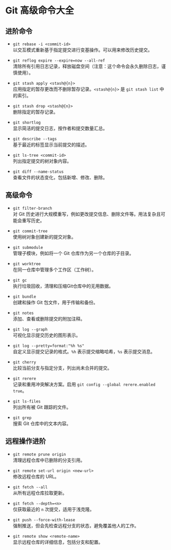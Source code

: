 # Git 高级命令大全

## 进阶命令

- `git rebase -i <commit-id>`  
  以交互模式重新基于指定提交进行变基操作。可以用来修改历史提交。

- `git reflog expire --expire=now --all-ref`  
  清除所有引用日志记录，释放磁盘空间（注意：这个命令会永久删除日志，谨慎使用）。

- `git stash apply <stash@{n}>`  
  应用指定的暂存更改而不删除暂存记录。`<stash@{n}>` 是 `git stash list` 中的索引。

- `git stash drop <stash@{n}>`  
  删除指定的暂存记录。

- `git shortlog`  
  显示简洁的提交日志，按作者和提交数量汇总。

- `git describe --tags`  
  基于最近的标签显示当前提交的描述。

- `git ls-tree <commit-id>`  
  列出指定提交的树对象内容。

- `git diff --name-status`  
  查看文件的状态变化，包括新增、修改、删除。

## 高级命令

- `git filter-branch`  
  对 Git 历史进行大规模重写，例如更改提交信息、删除文件等。用法复杂且可能会重写历史。

- `git commit-tree`  
  使用树对象创建新的提交对象。

- `git submodule`  
  管理子模块，例如将一个 Git 仓库作为另一个仓库的子目录。

- `git worktree`  
  在同一仓库中管理多个工作区（工作树）。

- `git gc`  
  执行垃圾回收，清理和压缩Git仓库中的无用数据。

- `git bundle`  
  创建和操作 Git 包文件，用于传输和备份。

- `git notes`  
  添加、查看或删除提交的附加注释。

- `git log --graph`  
  可视化显示提交历史的图形表示。

- `git log --pretty=format:"%h %s"`  
  自定义显示提交记录的格式。`%h` 表示提交缩略哈希，`%s` 表示提交消息。

- `git cherry`  
  比较当前分支与指定分支，列出尚未合并的提交。

- `git rerere`  
  记录和重用冲突解决方案。启用 `git config --global rerere.enabled true`。

- `git ls-files`  
  列出所有被 Git 跟踪的文件。

- `git grep`  
  搜索 Git 仓库中的文本内容。

## 远程操作进阶

- `git remote prune origin`  
  清理远程仓库中已删除的分支引用。

- `git remote set-url origin <new-url>`  
  修改远程仓库的 URL。

- `git fetch --all`  
  从所有远程仓库拉取更新。

- `git fetch --depth=<n>`  
  仅获取最近的 `n` 次提交，适用于浅克隆。

- `git push --force-with-lease`  
  强制推送，但会先检查远程分支的状态，避免覆盖他人的工作。

- `git remote show <remote-name>`  
  显示远程仓库的详细信息，包括分支和配置。

